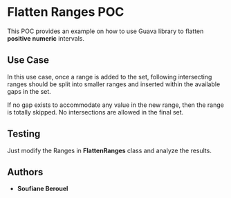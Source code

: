 # Flatten Ranges POC

This POC provides an example on how to use Guava library to flatten **positive numeric** intervals.

## Use Case
In this use case, once a range is added to the set, following intersecting ranges should be split into smaller ranges
and inserted within the available gaps in the set. 

If no gap exists to accommodate any value in the new range, then the range is totally skipped. 
No intersections are allowed in the final set.


## Testing
Just modify the Ranges in **FlattenRanges** class and analyze the results.


## Authors

* **Soufiane Berouel**
